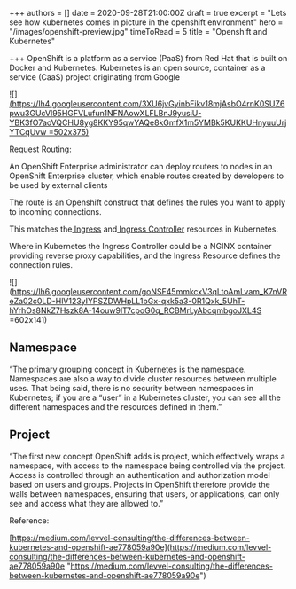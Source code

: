 +++
authors = []
date = 2020-09-28T21:00:00Z
draft = true
excerpt = "Lets see how kubernetes comes in picture in the openshift environment"
hero = "/images/openshift-preview.jpg"
timeToRead = 5
title = "Openshift and Kubernetes"

+++
OpenShift is a platform as a service (PaaS) from Red Hat that is built on Docker and Kubernetes. Kubernetes is an open source, container as a service (CaaS) project originating from Google

[![](https://lh4.googleusercontent.com/3XU6jvGyinbFikv18mjAsbO4rnK0SUZ6pwu3GUcVl95HGFVLufun1NFNAowXLFLBnJ9yusiU-YBK3fO7aoVQCHU8yg8KKY95qwYAQe8kGmfX1m5YMBk5KUKKUHnyuuUrjYTCqUvw =502x375)](https://miro.medium.com/max/502/0*n2dGPTi4tIlyo7Jf.png)

Request Routing:

An OpenShift Enterprise administrator can deploy routers to nodes in an OpenShift Enterprise cluster, which enable routes created by developers to be used by external clients

The route is an Openshift construct that defines the rules you want to apply to incoming connections.

This matches the[ Ingress](https://kubernetes.io/docs/user-guide/ingress/) and[ Ingress Controller](https://kubernetes.io/docs/user-guide/ingress/#ingress-controllers) resources in Kubernetes.

Where in Kubernetes the Ingress Controller could be a NGINX container providing reverse proxy capabilities, and the Ingress Resource defines the connection rules.

![](https://lh6.googleusercontent.com/goNSF45mmkcxV3qLtoAmLvam_K7nVReZa02c0LD-HlV123yIYPSZDWHpLL1bGx-qxk5a3-0R1Qxk_5UhT-hYrhOs8NkZ7Hszk8A-14ouw9lT7cpoG0q_RCBMrLyAbcqmbgoJXL4S =602x141)

## **Namespace**

“The primary grouping concept in Kubernetes is the namespace. Namespaces are also a way to divide cluster resources between multiple uses. That being said, there is no security between namespaces in Kubernetes; if you are a “user” in a Kubernetes cluster, you can see all the different namespaces and the resources defined in them.”

## **Project**

“The first new concept OpenShift adds is project, which effectively wraps a namespace, with access to the namespace being controlled via the project. Access is controlled through an authentication and authorization model based on users and groups. Projects in OpenShift therefore provide the walls between namespaces, ensuring that users, or applications, can only see and access what they are allowed to.”

Reference:

[https://medium.com/levvel-consulting/the-differences-between-kubernetes-and-openshift-ae778059a90e](https://medium.com/levvel-consulting/the-differences-between-kubernetes-and-openshift-ae778059a90e "https://medium.com/levvel-consulting/the-differences-between-kubernetes-and-openshift-ae778059a90e")